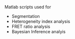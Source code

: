 
Matlab scripts used for 

- Segmentation
- Heterogeneity index analysis
- FRET ratio analysis
- Bayesian Inference analyis

